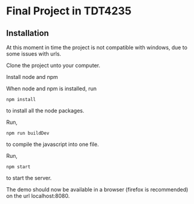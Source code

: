 # Final Project in TDT4235

## Installation

At this moment in time the project is not compatible with windows, due to some issues with urls.

Clone the project unto your computer.

Install node and npm

When node and npm is installed, run 

```
npm install
```

to install all the node packages.

Run,
```
npm run buildDev
```

to compile the javascript into one file.

Run,
```
npm start
```
to start the server.

The demo should now be available in a browser (firefox is recommended) on the url localhost:8080.
